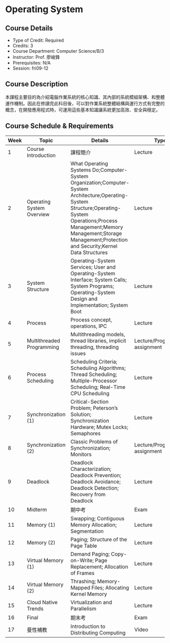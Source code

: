 # Operating System

## Course Details
- Type of Credit: Required
- Credits: 3
- Course Department: Computer Science/B/3
- Instructor: Prof. 廖峻鋒
- Prerequisites: N/A
- Session: fri09-12

## Course Description
本課程主要目的為介紹電腦作業系統的核心知識、其內部的系統模組架構、和整體運作機制。因此在修讀完此科目後，可以對作業系統整體結構與運行方式有完整的概念，在開發應用程式時，可運用這些基本知識讓系統更加高效、安全與穩定。

## Course Schedule & Requirements
| Week | Topic                       | Details                                                                                                       | Type                        | Hours |
|------|-----------------------------|---------------------------------------------------------------------------------------------------------------|-----------------------------|-------|
| 1    | Course Introduction         | 課程簡介                                                                                                      | Lecture                     | 3.00  |
| 2    | Operating System Overview   | What Operating Systems Do;Computer-System Organization;Computer-System Architecture;Operating-System Structure;Operating-System Operations;Process Management;Memory Management;Storage Management;Protection and Security;Kernel Data Structures | Lecture                     | 3.04.5|
| 3    | System Structure            | Operating-System Services; User and Operating-System Interface; System Calls; System Programs; Operating-System Design and Implementation; System Boot | Lecture                     | 3.04.5|
| 4    | Process                     | Process concept, operations, IPC                                                                              | Lecture                     | 3.04.5|
| 5    | Multithreaded Programming   | Multithreading models, thread libraries, implicit threading, threading issues                                | Lecture/Programming assignment | 3.04.5|
| 6    | Process Scheduling          | Scheduling Criteria; Scheduling Algorithms; Thread Scheduling; Multiple-Processor Scheduling; Real-Time CPU Scheduling | Lecture                     | 3.04.5|
| 7    | Synchronization (1)         | Critical-Section Problem; Peterson’s Solution; Synchronization Hardware; Mutex Locks; Semaphores             | Lecture                     | 3.04.5|
| 8    | Synchronization (2)         | Classic Problems of Synchronization; Monitors                                                                | Lecture/Programming assignment | 3.04.5|
| 9    | Deadlock                    | Deadlock Characterization; Deadlock Prevention; Deadlock Avoidance; Deadlock Detection; Recovery from Deadlock | Lecture                     | 3.04.5|
| 10   | Midterm                     | 期中考                                                                                                         | Exam                        |       |
| 11   | Memory (1)                  | Swapping; Contiguous Memory Allocation; Segmentation                                                          | Lecture                     | 3.04.5|
| 12   | Memory (2)                  | Paging; Structure of the Page Table                                                                           | Lecture                     | 3.04.5|
| 13   | Virtual Memory (1)          | Demand Paging; Copy-on-Write; Page Replacement; Allocation of Frames                                          | Lecture                     | 3.04.5|
| 14   | Virtual Memory (2)          | Thrashing; Memory-Mapped Files; Allocating Kernel Memory                                                      | Lecture                     | 3.04.5|
| 15   | Cloud Native Trends         | Virtualization and Parallelism                                                                                | Lecture                     | 3.04.5|
| 16   | Final                       | 期末考                                                                                                         | Exam                        | 3     |
| 17   | 曼性補教                    | Introduction to Distributing Computing                                                                        | Video                       | 0     |